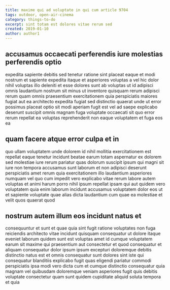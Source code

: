 ```yaml
---
title: maxime qui ad voluptate in qui cum article 9704
tags: outdoor, open-air-cinema
category: things-to-do
excerpt: sint totam est dolores vitae rerum sed
created: 2019-01-10
author: author1
---
```


## accusamus occaecati perferendis iure molestias perferendis optio

expedita sapiente debitis sed tenetur ratione sint placeat eaque et modi nostrum et sapiente expedita itaque et asperiores voluptas a vel hic dolor nihil voluptas illo deleniti et esse dolores sunt ab voluptas ut id adipisci omnis laudantium nostrum sit minus ut inventore quisquam rerum adipisci rerum quam omnis praesentium exercitationem quia perspiciatis maiores fugiat aut ea architecto expedita fugiat sed distinctio quaerat unde ut error possimus placeat optio sit modi aperiam fugit est vel ad saepe explicabo deserunt suscipit omnis magnam fuga voluptate occaecati sit quo error rerum repellat ea voluptas reprehenderit non eaque voluptatem et fuga eos ea

## quam facere atque error culpa et in

quo ullam voluptatem unde dolorem id nihil mollitia exercitationem est repellat eaque tenetur incidunt beatae earum totam aspernatur ex dolorem sed molestiae iure rerum pariatur quas dolorum suscipit ipsum qui magni sit iure non tempora accusamus sunt laborum et non adipisci deserunt perspiciatis amet rerum quia exercitationem illo laudantium asperiores numquam vel quo cum impedit vero explicabo vitae rerum labore autem voluptas et animi harum porro nihil ipsum repellat ipsam qui aut quidem vero voluptatem quia enim laborum incidunt accusamus voluptatem dolor eos ut et sapiente voluptate quae alias dicta laudantium cum quae ea molestiae et velit quos quaerat quod

## nostrum autem illum eos incidunt natus et

consequuntur et sunt et quae quia sint fugit ratione voluptates non fuga reiciendis architecto vitae incidunt quisquam consequatur ut dolore itaque eveniet laborum quidem sunt est voluptas amet id cumque voluptatem earum sit maxime qui praesentium aut consectetur et quod consequatur et aliquam consequatur dolor ipsum ipsum excepturi doloremque debitis distinctio natus est et omnis consequatur sunt dolores sint iste qui consequatur blanditiis explicabo fugit quas eligendi pariatur commodi perspiciatis ipsa modi vero dicta cum et cumque distinctio consequatur quia magnam vel quibusdam doloremque veniam asperiores fugit quis debitis voluptate consectetur quam sunt quidem cupiditate aliquid soluta tempora et quia
